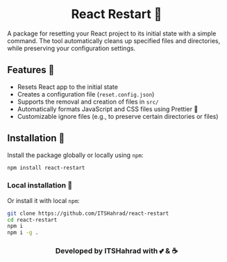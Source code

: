 <h1 align="center">React Restart 🧹</h1>

A package for resetting your React project to its initial state with a simple command. The tool automatically cleans up specified files and directories, while preserving your configuration settings.

## Features 🌟

- Resets React app to the initial state
- Creates a configuration file (`reset.config.json`)
- Supports the removal and creation of files in `src/`
- Automatically formats JavaScript and CSS files using Prettier 🎨
- Customizable ignore files (e.g., to preserve certain directories or files)

## Installation 🚀

Install the package globally or locally using `npm`:

```bash
npm install react-restart
```

### Local installation 🍳
Or install it with local `npm`:
```bash
git clone https://github.com/ITSHahrad/react-restart
cd react-restart
npm i 
npm i -g .
```
<h3 align="center">Developed by ITSHahrad with 💕 & ☕</h3>
